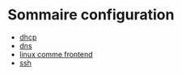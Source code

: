 # Sommaire configuration

- [dhcp](https://doc.cclaudel.fr/configurations/dhcp)
- [dns](https://doc.cclaudel.fr/configurations/dns)
- [linux comme frontend](https://doc.cclaudel.fr/configurations/frontend)
- [ssh](https://doc.cclaudel.fr/configurations/ssh)